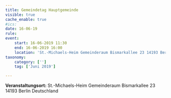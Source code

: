 ```yaml
---
title: Gemeindetag Hauptgemeinde
visible: true
cache_enable: true
#ics: 
date: 16-06-19
rule: 
event:
	start: 16-06-2019 11:30
	end: 16-06-2019 16:00
	location: 'St.-Michaels-Heim Gemeinderaum Bismarkallee 23 14193 Berlin Deutschland'
taxonomy:
	category: ['']
	tag: ['Juni 2019']

---
```




**Veranstaltungsort:** St.-Michaels-Heim
Gemeinderaum
Bismarkallee 23
14193 Berlin
Deutschland

